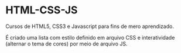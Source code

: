 # HTML-CSS-JS

Cursos de HTML5, CSS3 e Javascript para fins de mero aprendizado. 

É criado uma lista com estilo definido em arquivo CSS e interatividade (alternar o tema de cores) por meio de arquivo JS.